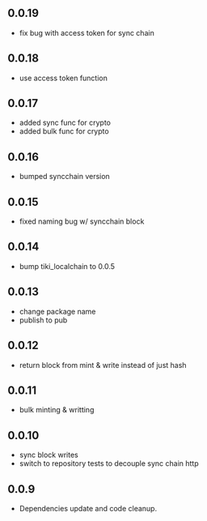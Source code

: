 ## 0.0.19

* fix bug with access token for sync chain 

## 0.0.18

* use access token function 

## 0.0.17

* added sync func for crypto
* added bulk func for crypto

## 0.0.16

* bumped syncchain version

## 0.0.15

* fixed naming bug w/ syncchain block

## 0.0.14

* bump tiki_localchain to 0.0.5

## 0.0.13

* change package name
* publish to pub

## 0.0.12

* return block from mint & write instead of just hash

## 0.0.11

* bulk minting & writting

## 0.0.10

* sync block writes
* switch to repository tests to decouple sync chain http

## 0.0.9

* Dependencies update and code cleanup.
